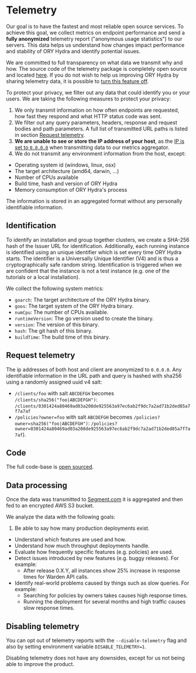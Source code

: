 # Telemetry

Our goal is to have the fastest and most reliable open source services. To
achieve this goal, we collect metrics on endpoint performance and send a **fully
anonymized** telemetry report ("anonymous usage statistics") to our servers.
This data helps us understand how changes impact performance and stability of
ORY Hydra and identify potential issues.

We are committed to full transparency on what data we transmit why and how. The
source code of the telemetry package is completely open source and located
[here](https://github.com/ory/metrics-middleware). If you do not wish to help us
improving ORY Hydra by sharing telemetry data, it is possible to
[turn this feature off](#disabling-telemetry).

To protect your privacy, we filter out any data that could identify you or your
users. We are taking the following measures to protect your privacy:

1. We only transmit information on how often endpoints are requested, how fast
   they respond and what HTTP status code was sent.
2. We filter out any query parameters, headers, response and request bodies and
   path parameters. A full list of transmitted URL paths is listed in section
   [Request telemetry](#request-telemetry).
3. **We are unable to see or store the IP address of your host**, as the
   [IP is set to `0.0.0.0`](https://github.com/ory/hydra/tree/master/metrics/middleware.go)
   when transmitting data to our metrics aggregator.
4. We do not transmit any environment information from the host, except:

- Operating system id (windows, linux, osx)
- The target architecture (amd64, darwin, ...)
- Number of CPUs available
- Build time, hash and version of ORY Hydra
- Memory consumption of ORY Hydra's process

The information is stored in an aggregated format without any personally
identifiable information.

## Identification

To identify an installation and group together clusters, we create a SHA-256
hash of the Issuer URL for identification. Additionally, each running instance
is identified using an unique identifier which is set every time ORY Hydra
starts. The identifier is a Universally Unique Identifier (V4) and is thus a
cryptographically safe random string. Identification is triggered when we are
confident that the instance is not a test instance (e.g. one of the tutorials or
a local installation).

We collect the following system metrics:

- `goarch`: The target architecture of the ORY Hydra binary.
- `goos`: The target system of the ORY Hydra binary.
- `numCpu`: The number of CPUs available.
- `runtimeVersion`: The go version used to create the binary.
- `version`: The version of this binary.
- `hash`: The git hash of this binary.
- `buildTime`: The build time of this binary.

## Request telemetry

The ip addresses of both host and client are anonymized to `0.0.0.0`. Any
identifiable information in the URL path and query is hashed with sha256 using a
randomly assigned uuid v4 salt:

- `/clients/foo` with salt `ABCDEFGH` becomes `/clients/sha256("foo|ABCDEFGH")`:
  `/clients/0301424a80469ad03a208de925563a97ec6ab2f9dc7a2ad71b2ded85a7f7a7af`
- `/policies?owner=foo` with salt `ABCDEFGH` becomes
  `/policies?owner=sha256("foo|ABCDEFGH")`:
  `/policies?owner=0301424a80469ad03a208de925563a97ec6ab2f9dc7a2ad71b2ded85a7f7a7af`).

## Code

The full code-base is [open sourced](https://github.com/ory/metrics-middleware).

## Data processing

Once the data was transmitted to [Segment.com](http://segment.com/) it is
aggregated and then fed to an encrypted AWS S3 bucket.

We analyze the data with the following goals:

1. Be able to say how many production deployments exist.

- Understand which features are used and how.
- Understand how much throughput deployments handle.
- Evaluate how frequently specific features (e.g. policies) are used.
- Detect issues introduced by new features (e.g. buggy releases). For example:
  - After release 0.X.Y, all instances show 25% increase in response times for
    Warden API calls.
- Identify real-world problems caused by things such as slow queries. For
  example:
  - Searching for policies by owners takes causes high response times.
  - Running the deployment for several months and high traffic causes slow
    response times.

## Disabling telemetry

You can opt out of telemetry reports with the `--disable-telemetry` flag and
also by setting environment variable `DISABLE_TELEMETRY=1`.

Disabling telemetry does not have any downsides, except for us not being able to
improve the product.
